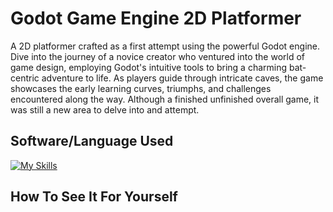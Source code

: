 # Godot Game Engine 2D Platformer
 A 2D platformer crafted as a first attempt using the powerful Godot engine. Dive into the journey of a novice creator who ventured into the world of game design, employing Godot's intuitive tools to bring a charming bat-centric adventure to life. As players guide through intricate caves, the game showcases the early learning curves, triumphs, and challenges encountered along the way. Although a finished unfinished overall game, it was still a new area to delve into and attempt.

 ## Software/Language Used
 [![My Skills](https://skillicons.dev/icons?i=godot)](https://skillicons.dev)

 ## How To See It For Yourself
 
